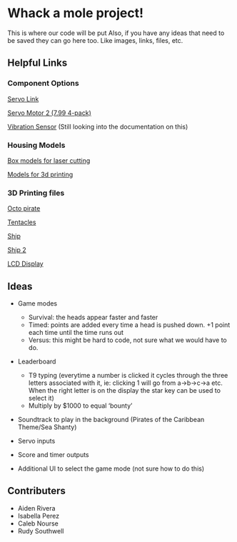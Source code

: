 # Whack a mole project!

This is where our code will be put
Also, if you have any ideas that need to be saved they can go here too. Like images, links, files, etc.

## Helpful Links

### Component Options

[Servo Link](https://www.amazon.com/WWZMDiB-SG90-Control-Servos-Arduino/dp/B0C7KQKH68/ref=sr_1_6?crid=11FS12AW1OWWE&dib=eyJ2IjoiMSJ9.sr4DYQJjPq74yrD7LZWOZZAItH75Me4Bw_c_jJ_xxsz32NIDOYxVQ8OaksQeE-T-megvbL04bs9btbqSJDqZYhkp_Tm4Rwf_ov6hFCcME3R2sL1cBlKpBe4bCDw6zK9XAffh9HmCRyKbG2tnF5X7kCpzsfF01yEW2jxkyOTOIOFPV_ihgz7EXy6bt0IMg-jKgLDmFFoAHHrBxXsYafNjopiiJ1BKhQPahxczoHeyGjdLhzNJKDlynD3zHYENODODA7XOZ51eXDT5WkbHMfCMp_-uc3VX3LBbf6UjBjkb2Io.bx-OY-VfHudzCsP2r4dNaJ2QLgYSqpCBdT6_fM9zzPg&dib_tag=se&keywords=servo%2Bmotor&qid=1729197159&sprefix=servo%2Caps%2C75&sr=8-6&th=1)

[Servo Motor 2 (7.99 4-pack)](https://www.amazon.com/Micro-Servos-Helicopter-Airplane-Controls/dp/B07MLR1498/ref=asc_df_B07MLR1498/?tag=hyprod-20&linkCode=df0&hvadid=692875362841&hvpos=&hvnetw=g&hvrand=17833389407069264196&hvpone=&hvptwo=&hvqmt=&hvdev=c&hvdvcmdl=&hvlocint=&hvlocphy=9005440&hvtargid=pla-2281435178338&mcid=8b8e4ee271763ffd87ddda41fad58f80&hvocijid=17833389407069264196-B07MLR1498-&hvexpln=73&th=1)

[Vibration Sensor](https://www.amazon.com/EC-Buying-SW-420-Vibration-Arduino/dp/B0BKZ7L1SS/ref=mp_s_a_1_11?crid=1ICT7KKDMHQUA&dib=eyJ2IjoiMSJ9.cmL4rmzUTYrAWOBhUx1tK5pMBj1CS7Dsrl7-n_7CCF1r3pOd9WnlSgclfnfwkwVC_Hyc8bYsQ2lm23dmr_6E4htEZosILxn7BLqxsvmRtsYDMtSlUHZiSK35X18lD7REL4FyeULaNDHLcvRLJ6jgEau-__0KoOvf49p1AWquF7T2zOwX8q-jx-c8BiR7qw5dkhUDWrURUZDlfPfHOMzG7g.aIRBFrK2TUHrroT52YZBlZag4eQwdZu-81sPhCUlMIw&dib_tag=se&keywords=vibration+sensor&qid=1729198055&sprefix=vibration+se%2Caps%2C159&sr=8-11) (Still looking into the documentation on this)

### Housing Models

[Box models for laser cutting](https://box.laserbiz.ru/?language=en)


[Models for 3d printing](https://www.thingiverse.com)

### 3D Printing files 
[Octo pirate](https://www.thingiverse.com/thing:2360945)

[Tentacles](https://www.thingiverse.com/thing:4420883)

[Ship](https://www.thingiverse.com/thing:6259322)

[Ship 2](https://www.thingiverse.com/thing:1405830)

[LCD Display](https://www.amazon.com/HiLetgo-Backlight-Display-Arduino-MEGA2560/dp/B01DKETWO2/ref=mp_s_a_1_2_sspa?crid=2XUV79X37GM6S&dib=eyJ2IjoiMSJ9.XU3y2CJBE9KfPG8NnAMgc4lEVB__UprIoQgykEfxiKKKKB1QR-upUC0rlOFp_f4rDGSjXZkiF6txt16ol_573tuLhFgXfuGdtGMbuaVXoxwtO8ayZnpqX7fH6LcD-B0Jn-jW1BWuK3K8SiUVdDQt5Cqf7N60Hh8yir5oJVakyXQxYtcUV13Q7Mvhsxr-7GMtrl_KAJ5MeMSJcj01MkQkjg.0b1h8dRNg378xt8qL3SnZDUzN_2kFzoHDgw5i_fXanI&dib_tag=se&keywords=20x4+lcd+display+for+arduino&qid=1729710756&sprefix=20x4+lc+d%2Caps%2C94&sr=8-2-spons&sp_csd=d2lkZ2V0TmFtZT1zcF9waG9uZV9zZWFyY2hfYXRm&psc=1)

## Ideas
- Game modes
    - Survival: the heads appear faster and faster 
    - Timed: points are added every time a head is pushed down. +1 point each time until the time runs out
    - Versus: this might be hard to code, not sure what we would have to do.

 
- Leaderboard
    - T9 typing (everytime a number is clicked it cycles through the three letters associated with it, ie: clicking 1 will go from a->b->c->a etc. When the right letter is on the display the star key can be used to select it)
    - Multiply by $1000 to equal ‘bounty’
- Soundtrack to play in the background (Pirates of the Caribbean Theme/Sea Shanty)
- Servo inputs
- Score and timer outputs
- Additional UI to select the game mode (not sure how to do this)


## Contributers
- Aiden Rivera
- Isabella Perez
- Caleb Nourse
- Rudy Southwell
